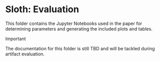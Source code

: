 # Sloth: Evaluation

This folder contains the Jupyter Notebooks used in the paper for determining parameters and generating the included plots and tables.

> [!IMPORTANT]
> The documentation for this folder is still TBD and will be tackled during artifact evaluation.
